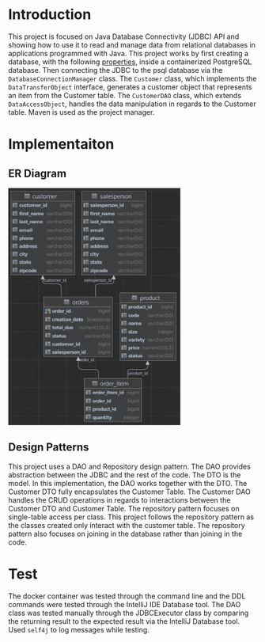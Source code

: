 # Introduction
This project is focused on Java Database Connectivity (JDBC) API and showing how to use it to read and manage data from relational databases in applications programmed with Java. This project works by first creating a database, with the following [properties](#er-diagram), inside a containerized PostgreSQL database. Then connecting the JDBC to the psql database via the `DatabaseConnectionManager` class. The `Customer` class, which implements the `DataTransferObject` interface, generates a customer object that represents an item from the Customer table. The `CustomerDAO` class, which extends `DataAccessObject`, handles the data manipulation in regards to the Customer table. Maven is used as the project manager.

# Implementaiton
## ER Diagram
![ER Diagram](./assets/erdiagram.png)

## Design Patterns
This project uses a DAO and Repository design pattern. The DAO provides abstraction between the JDBC and the rest of the code. The DTO is the model. In this implementation, the DAO works together with the DTO. The Customer DTO fully encapsulates the Customer Table. The Customer DAO handles the CRUD operations in regards to interactions between the Customer DTO and Customer Table. The repository pattern focuses on single-table access per class. This project follows the repository pattern as the classes created only interact with the customer table. The repository pattern also focuses on joining in the database rather than joining in the code.

# Test
The docker container was tested through the command line and the DDL commands were tested through the IntelliJ IDE Database tool. The DAO class was tested manually through the JDBCExecutor class by comparing the returning result to the expected result via the IntelliJ Database tool. Used `self4j` to log messages while testing.